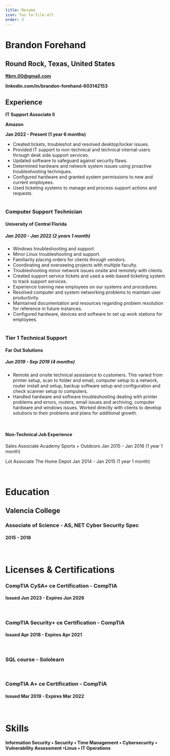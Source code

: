 ```yaml
---
title: Resume
icon: fas fa-file-alt
order: 3
---
```



# Brandon Forehand
## Round Rock, Texas, United States
**ftbrn.00@gmail.com**

**linkedin.com/in/brandon-forehand-603142153**
## Experience

**IT Support Associate II**

**Amazon**

**Jan 2022 - Present (1 year 6 months)**
- Created tickets, troubleshot and resolved desktop/locker issues.
- Provided IT support to non-technical and technical internal users through desk side support services.
- Updated software to safeguard against security flaws.
- Determined hardware and network system issues using proactive troubleshooting techniques.
- Configured hardware and granted system permissions to new and current employees.
- Used ticketing systems to manage and process support actions and requests.
#

### Computer Support Technician
#### University of Central Florida
##### Jan 2020 - Jan 2022 (2 years 1 month)
- Windows troubleshooting and support.
- Minor Linux troubleshooting and support.
- Familiarity placing orders for clients through vendors.
- Coordinating and overseeing projects with multiple faculty.
- Troubleshooting minor network issues onsite and remotely with clients.
- Created support service tickets and used a web-based ticketing system to track support services.
- Experience training new employees on our systems and procedures.
- Resolved computer and system networking problems to maintain user productivity.
- Maintained documentation and resources regarding problem resolution for reference in future instances.
- Configured hardware, devices and software to set up work stations for employees.
#

### Tier 1 Technical Support
#### Far Out Solutions
##### Jun 2019 - Sep 2019 (4 months)
- Remote and onsite technical assistance to customers. This varied from printer setup, scan to folder and email, computer setup to a network, router install and setup, backup software setup and configuration and check scanner setup to computers.
- Handled hardware and software troubleshooting dealing with printer problems and errors, routers, email issues and archiving, computer hardware and windows issues. Worked directly with clients to develop solutions to their problems and plans for additional growth.


</br>

#### Non-Technical Job Experience

Sales Associate
Academy Sports + Outdoors
Jan 2015 - Jan 2016 (1 year 1 month)

Lot Associate
The Home Depot
Jan 2014 - Jan 2015 (1 year 1 month)

</br>

# Education

## Valencia College
### Associate of Science - AS, NET Cyber Security Spec
#### 2015 - 2018
</br>

# Licenses & Certifications
### CompTIA CySA+ ce Certification - CompTIA
#### Issued Jun 2023 - Expires Jun 2026
</br>

### CompTIA Security+ ce Certification - CompTIA
#### Issued Apr 2018 - Expires Apr 2021

</br>

### SQL course - Sololearn
</br>

### CompTIA A+ ce Certification - CompTIA
#### Issued Mar 2019 - Expires Mar 2022
</br>

# Skills

#### Information Security • Security • Time Management • Cybersecurity • Vulnerability Assessment •Linux • IT Operations
